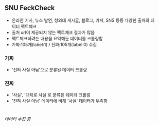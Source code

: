 ## SNU FeckCheck
- 온라인 기사, 뉴스 발언, 청와대 게시글, 블로그, 카페, SNS 등등 다양한 출처의 데이터 팩트체크
- 출처 url이 제공되지 않는 팩트체크 결과가 많음
- 팩트체크하려는 내용을 요약해둔 데이터를 크롤링함
- 가짜:105개(label:1) / 진짜:105개(label:0) 수집

### 가짜
- '전혀 사실 아님'으로 분류된 데이터 크롤링

### 진짜
- '사실', '대체로 사실'로 분류된 데이터 크롤링
- '전혀 사실 아님' 데이터에 비해 '사실' 데이터가 부족함

#

###### 데이터 수집 중

